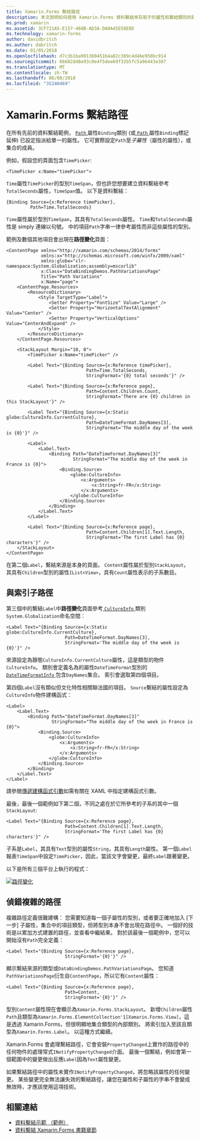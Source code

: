 ```yaml
---
title: Xamarin.Forms 繫結路徑
description: 本文說明如何使用 Xamarin.Forms 資料繫結來存取子的屬性和繫結類別的路徑屬性的集合成員。
ms.prod: xamarin
ms.assetid: 3CF721A5-E157-468B-AD3A-DA0A45E58E8D
ms.technology: xamarin-forms
author: davidbritch
ms.author: dabritch
ms.date: 01/05/2018
ms.openlocfilehash: d7c3b1ba991380451b4a82c389c4d46e950bc914
ms.sourcegitcommit: 66682dd8e93c0e4f5dee69f32b5fc5a96443e307
ms.translationtype: MT
ms.contentlocale: zh-TW
ms.lasthandoff: 06/08/2018
ms.locfileid: "35240469"
---
```

# <a name="xamarinforms-binding-path"></a>Xamarin.Forms 繫結路徑

在所有先前的資料繫結範例， [ `Path` ](https://developer.xamarin.com/api/property/Xamarin.Forms.Binding.Path/)屬性`Binding`類別 (或[ `Path` ](https://developer.xamarin.com/api/property/Xamarin.Forms.Xaml.BindingExtension.Path/)屬性`Binding`標記延伸) 已設定指派給單一的屬性。 它可實際設定`Path`至*子屬性*（屬性的屬性），或集合的成員。

例如，假設您的頁面包含`TimePicker`:

```xaml
<TimePicker x:Name="timePicker">
```

`Time`屬性`TimePicker`的型別`TimeSpan`，但也許您想要建立資料繫結參考`TotalSeconds`屬性，`TimeSpan`值。 以下是資料繫結：

```xaml
{Binding Source={x:Reference timePicker},
         Path=Time.TotalSeconds}
```

`Time`屬性屬於型別`TimeSpan`，其具有`TotalSeconds`屬性。 `Time`和`TotalSeconds`屬性是 simply 連線以句號。 中的項目`Path`字串一律參考屬性而非這些屬性的型別。

範例及數個其他項目會出現在**路徑變化**頁面：

```xaml
<ContentPage xmlns="http://xamarin.com/schemas/2014/forms"
             xmlns:x="http://schemas.microsoft.com/winfx/2009/xaml"
             xmlns:globe="clr-namespace:System.Globalization;assembly=mscorlib"
             x:Class="DataBindingDemos.PathVariationsPage"
             Title="Path Variations"
             x:Name="page">
    <ContentPage.Resources>
        <ResourceDictionary>
            <Style TargetType="Label">
                <Setter Property="FontSize" Value="Large" />
                <Setter Property="HorizontalTextAlignment" Value="Center" />
                <Setter Property="VerticalOptions" Value="CenterAndExpand" />
            </Style>
        </ResourceDictionary>
    </ContentPage.Resources>

    <StackLayout Margin="10, 0">
        <TimePicker x:Name="timePicker" />

        <Label Text="{Binding Source={x:Reference timePicker},
                              Path=Time.TotalSeconds,
                              StringFormat='{0} total seconds'}" />

        <Label Text="{Binding Source={x:Reference page},
                              Path=Content.Children.Count,
                              StringFormat='There are {0} children in this StackLayout'}" />

        <Label Text="{Binding Source={x:Static globe:CultureInfo.CurrentCulture},
                              Path=DateTimeFormat.DayNames[3],
                              StringFormat='The middle day of the week is {0}'}" />

        <Label>
            <Label.Text>
                <Binding Path="DateTimeFormat.DayNames[3]"
                         StringFormat="The middle day of the week in France is {0}">
                    <Binding.Source>
                        <globe:CultureInfo>
                            <x:Arguments>
                                <x:String>fr-FR</x:String>
                            </x:Arguments>
                        </globe:CultureInfo>
                    </Binding.Source>
                </Binding>
            </Label.Text>
        </Label>

        <Label Text="{Binding Source={x:Reference page},
                              Path=Content.Children[1].Text.Length,
                              StringFormat='The first Label has {0} characters'}" />
    </StackLayout>
</ContentPage>
```

在第二個`Label`，繫結來源是本身的頁面。 `Content`屬性屬於型別`StackLayout`，其具有`Children`型別的屬性`IList<View>`，具有`Count`屬性表示的子系數目。

## <a name="paths-with-indexers"></a>與索引子路徑

第三個中的繫結`Label`中**路徑變化**頁面參考[ `CultureInfo` ](https://developer.xamarin.com/api/type/System.Globalization.CultureInfo/)類別`System.Globalization`命名空間：

```xaml
<Label Text="{Binding Source={x:Static globe:CultureInfo.CurrentCulture},
                      Path=DateTimeFormat.DayNames[3],
                      StringFormat='The middle day of the week is {0}'}" />
```

來源設定為靜態`CultureInfo.CurrentCulture`屬性，這是類型的物件`CultureInfo`。 類別會定義名為的屬性`DateTimeFormat`型別的[ `DateTimeFormatInfo` ](https://developer.xamarin.com/api/type/System.Globalization.DateTimeFormatInfo/)包含`DayNames`集合。 索引會選取第四個項目。

第四個`Label`沒有類似但文化特性相關聯法國的項目。 `Source`繫結的屬性設定為`CultureInfo`物件建構函式：

```xaml
<Label>
    <Label.Text>
        <Binding Path="DateTimeFormat.DayNames[3]"
                 StringFormat="The middle day of the week in France is {0}">
            <Binding.Source>
                <globe:CultureInfo>
                    <x:Arguments>
                        <x:String>fr-FR</x:String>
                    </x:Arguments>
                </globe:CultureInfo>
            </Binding.Source>
        </Binding>
    </Label.Text>
</Label>
```

請參閱[傳遞建構函式引數](~/xamarin-forms/xaml/passing-arguments.md#constructor_arguments)如需有關在 XAML 中指定建構函式引數。

最後，最後一個範例如下第二個，不同之處在於它所參考的子系的其中一個`StackLayout`:

```xaml
<Label Text="{Binding Source={x:Reference page},
                      Path=Content.Children[1].Text.Length,
                      StringFormat='The first Label has {0} characters'}" />
```

子系是`Label`，其具有`Text`型別的屬性`String`，其具有`Length`屬性。 第一個`Label`報表`TimeSpan`中設定`TimePicker`，因此，當該文字會變更，最終`Label`跟著變更。

以下是所有三個平台上執行的程式：

[![路徑變化](binding-path-images/pathvariations-small.png "路徑變化")](binding-path-images/pathvariations-large.png#lightbox "路徑變化")

## <a name="debugging-complex-paths"></a>偵錯複雜的路徑

複雜路徑定義很難建構： 您需要知道每一個子屬性的型別，或者要正確地加入 [下一步] 子屬性，集合中的項目類型，但將型別本身不會出現在路徑中。 一個好的技術是以累加方式建置的路徑，並查看中繼結果。 對於該最後一個範例中，您可以開始沒有`Path`完全定義：

```xaml
<Label Text="{Binding Source={x:Reference page},
                      StringFormat='{0}'}" />
```

顯示繫結來源的類型或`DataBindingDemos.PathVariationsPage`。 您知道`PathVariationsPage`衍生自`ContentPage`，所以它有`Content`屬性：

```xaml
<Label Text="{Binding Source={x:Reference page},
                      Path=Content,
                      StringFormat='{0}'}" />
```

型別`Content`屬性現在會顯示為`Xamarin.Forms.StackLayout`。 新增`Children`屬性`Path`且類型為`Xamarin.Forms.ElementCollection'1[Xamarin.Forms.View]`，這是透過 Xamarin.Forms，但很明顯地集合類型的內部類別。 將索引加入至該且類型為`Xamarin.Forms.Label`。 以這種方式繼續。

Xamarin.Forms 會處理繫結路徑，它會安裝`PropertyChanged`上實作的路徑中的任何物件的處理常式`INotifyPropertyChanged`介面。 最後一個繫結，例如會第一個範圍中的變更做出反應`Label`因為`Text`屬性變更。

如果繫結路徑中的屬性未實作`INotifyPropertyChanged`，將忽略該屬性的任何變更。 某些變更完全無法讓失效的繫結路徑，讓您在屬性和子屬性的字串不會變成無效時，才應該使用這項技術。



## <a name="related-links"></a>相關連結

- [資料繫結示範 （範例）](https://developer.xamarin.com/samples/xamarin-forms/DataBindingDemos/)
- [資料繫結 Xamarin.Forms 書籍章節](~/xamarin-forms/creating-mobile-apps-xamarin-forms/summaries/chapter16.md)
